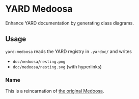 # YARD Medoosa

Enhance YARD documentation by generating class diagrams.

## Usage

`yard-medoosa` reads the YARD registry in `.yardoc/`
and writes

- `doc/medoosa/nesting.png`
- `doc/medoosa/nesting.svg` (with hyperlinks)

### Name

This is a reincarnation
of [the original Medoosa](http://medoosa.sourceforge.net/).
